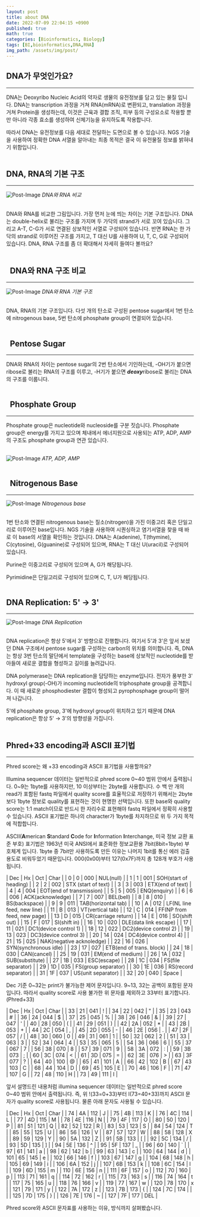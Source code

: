 ```yaml
---
layout: post
title: about DNA
date: 2022-07-09 22:04:15 +0900
published: true
math: true
categories: [Bioinformatics, Biology]
tags: [BI,bioinformatics,DNA,RNA]
img_path: /assets/img/post/
---
```


## DNA가 무엇인가요?
***

 DNA는 Deoxyribo Nucleic Acid의 약자로 생물의 유전정보를 담고 있는 물질 입니다. DNA는 transcription 과정을 거쳐 RNA(mRNA)로 변환되고, translation 과정을 거쳐 Protein을 생성하는데, 이것은 근육과 결합 조직, 피부 등의 구성요소로 작용할 뿐만 아니라 각종 효소를 생성하여 신체기능을 유지하도록 작용합니다.

 따라서 DNA는 유전정보를 다음 세대로 전달하는 도면으로 볼 수 있습니다. NGS 기술을 사용하여 정확한 DNA 서열을 알아내는 최종 목적은 결국 이 유전물질 정보를 밝혀내기 위함입니다.
 <br><br>


## DNA, RNA의 기본 구조
***

![Post-Image](DNA-RNA.jpg)
_DNA와 RNA 비교_
<br><br>


 DNA와 RNA를 비교한 그림입니다. 가장 먼저 눈에 띄는 차이는 기본 구조입니다. DNA는 double-helix로 불리는 구조를 가지며 두 가닥의 strand가 서로 꼬여 있습니다. 그리고 A-T, C-G가 서로 연결된 상보적인 서열로 구성되어 있습니다. 반면 RNA는 한 가닥의 strand로 이루어진 구조를 가지고, T 대신 U를 사용하여 U, T, C, G로 구성되어 있습니다. DNA, RNA 구조를 좀 더 확대해서 자세히 들여다 볼까요?
 <br><br>


## &nbsp;&nbsp;DNA와 RNA 구조 비교
***

![Post-Image](DNA-structure.jpg)
_DNA와 RNA 기본 구조_
<br><br>

 
 DNA, RNA의 기본 구조입니다. 다섯 개의 탄소로 구성된 pentose sugar에서 1번 탄소에 nitrogenous base, 5번 탄소에 phosphate group이 연결되어 있습니다.
 <br><br>


## &nbsp;&nbsp;Pentose Sugar
***
 
 DNA와 RNA의 차이는 pentose sugar의 2번 탄소에서 기인하는데, -OH기가 붙으면 ribose로 불리는 RNA의 구조를 이루고, -H기가 붙으면 ***deoxy***ribose로 불리는 DNA의 구조를 이룹니다.
 <br><br>


## &nbsp;&nbsp;Phosphate Group
***

 Phosphate group은 nucleotide와 nucleoside를 구분 짓습니다. Phosphate group은 energy를 가지고 있으며 체내에서 에너지원으로 사용되는 ATP, ADP, AMP의 구조도 phosphate group과 연관 있습니다.
 <br><br>


![Post-Image](DNA-ATP.jpg)
_ATP, ADP, AMP_
<br><br>


## &nbsp;&nbsp;Nitrogenous Base
***
 
![Post-Image](DNA-base.jpg)
_Nitrogenous base_
<br><br>


 1번 탄소와 연결된 nitrogenous base는 질소(nitrogen)을 가진 이중고리 혹은 단일고리로 이루어진 base입니다. NGS 기술을 사용하여 시퀀싱하고 염기서열을 찾을 때 바로 이 base의 서열을 확인하는 것입니다. DNA는 A(adenine), T(thymine), C(cytosine), G(guanine)로 구성되어 있으며, RNA는 T 대신 U(uracil)로 구성되어 있습니다.

 Purine은 이중고리로 구성되어 있으며 A, G가 해당됩니다.

 Pyrimidine은 단일고리로 구성되어 있으며 C, T, U가 해당됩니다.
 <br><br>


## DNA Replication: 5' → 3'
***

![Post-Image](DNA-phosphodiester.jpg)
_DNA Replication_
<br><br>


 DNA replication은 항상 5'에서 3' 방향으로 진행합니다. 여기서 5'과 3'은 앞서 보셨던 DNA 구조에서 pentose sugar를 구성하는 carbon의 위치를 의미합니다. 즉, DNA는 항상 3번 탄소의 말단에서 template을 구성하는 base에 상보적인 nucleotide를 받아들여 새로운 결합을 형성하고 길이를 늘려갑니다.

 DNA polymerase는 DNA replication을 담당하는 enzyme입니다. 전자가 풍부한 3' hydroxyl group(-OH)가 incoming nucleotide의 triphosphate group을 공격합니다. 이 때 새로운 phosphodiester 결합이 형성되고 pyrophosphage group이 떨어져 나갑니다.

 5'에 phosphate group, 3'에 hydroxyl group이 위치하고 있기 때문에 DNA replication은 항상 5' → 3'의 방향성을 가집니다.
 <br><br>


## Phred+33 encoding과 ASCII 표기법
***

 Phred score는 왜 +33 encoding과 ASCII 표기법을 사용할까요?

 Illumina sequencer 데이터는 일반적으로 phred score 0~40 범위 안에서 출력됩니다. 0~9는 1byte를 사용하지만, 10 이상부터는 2byte를 사용합니다. 수 백 만 개의 read가 포함된 fastq 파일에서 quality score를 효율적으로 저장하기 위해서는 2byte보다 1byte 정보로 quality를 표현하는 것이 현명한 선택입니다. 또한 base와 quality score는 1:1 match이므로 반드시 한 자리수로 표현해야 fastq 파일에서 정확히 사용할 수 있습니다. ASCII 표기법은 하나의 character가 1byte를 차지하므로 위 두 가지 목적에 적합합니다.

 ASCII(**A**merican **S**tandard **C**ode for **I**nformation **I**nterchange, 미국 정보 교환 표준 부호) 표기법은 1963년 미국 ANSI에서 표준화한 정보교환용 7bit(8bit=1byte) 부호체계 입니다. 1byte 중 7bit만 사용하도록 만든 이유는 나머지 1bit를 통신 에러 검출 용도로 비워두었기 때문입니다. 000(0x00)부터 127(0x7F)까지 총 128개 부호가 사용됩니다.

 | Dec | Hx | Oct | Char |
 | 0 | 0 | 000 | NUL(null) |
 | 1 | 1 | 001 | SOH(start of heading) |
 | 2 | 2 | 002 | STX (start of text) |
 | 3 | 3 | 003 | ETX(end of text) |
 | 4 | 4 | 004 | EOT(end of transmission) |
 | 5 | 5 | 005 | ENQ(enquiry) |
 | 6 | 6 | 006 | ACK(acknowledge) |
 | 7 | 7 | 007 | BEL(bell) |
 | 8 | 8 | 010 | BS(backspace) |
 | 9 | 9 | 011 | TAB(horizontal tab) |
 | 10 | A | 012 | LF(NL line feed, new line) |
 | 11 | B | 013 | VT(vertical tab) |
 | 12 | C | 014 | FF(NP from feed, new page) |
 | 13 | D | 015 | CR(carriage return) |
 | 14 | E | 016 | SO(shift out) |
 | 15 | F | 017 | SI(shift in) |
 | 16 | 10 | 020 | DLE(data link escape) |
 | 17 | 11 | 021 | DC1(device control 1) |
 | 18 | 12 | 022 | DC2(device control 2) |
 | 19 | 13 | 023 | DC3(device control 3) |
 | 20 | 14 | 024 | DC4(device control 4) |
 | 21 | 15 | 025 | NAK(negative acknoledge) |
 | 22 | 16 | 026 | SYN(synchronous idle) |
 | 23 | 17 | 027 | ETB(end of trans. block) |
 | 24 | 18 | 030 | CAN(cancel) |
 | 25 | 19 | 031 | EM(end of medium) |
 | 26 | 1A | 032 | SUB(substitute) |
 | 27 | 1B | 033 | ESC(escape) |
 | 28 | 1C | 034 | FS(file separator) |
 | 29 | 1D | 035 | FS(group separator) |
 | 30 | 1E | 036 | RS(record separator) |
 | 31 | 1F | 037 | US(unit separator) |
 | 32 | 20 | 040 | Space |

 Dec 기준 0~32는 print가 불가능한 제어 문자입니다. 9~13, 32는 공백이 포함된 문자입니다. 따라서 quality score로 사용 불가한 위 문자를 제외하고 33부터 표기합니다.(Phred+33)

 | Dec | Hx | Oct | Char |
 | 33 | 21 | 041 | ! |
 | 34 | 22 | 042 | " |
 | 35 | 23 | 043 | # |
 | 36 | 24 | 044 | $ |
 | 37 | 25 | 045 | % |
 | 38 | 26 | 046 | & |
 | 39 | 27 | 047 | ' |
 | 40 | 28 | 050 | ( |
 | 41 | 29 | 051 | ) |
 | 42 | 2A | 052 | * |
 | 43 | 2B | 053 | + |
 | 44 | 2C | 054 | , |
 | 45 | 2D | 055 | - |
 | 46 | 2E | 056 | . |
 | 47 | 2F | 057 | / |
 | 48 | 30 | 060 | 0 |
 | 49 | 31 | 061 | 1 |
 | 50 | 32 | 062 | 2 |
 | 51 | 33 | 063 | 3 |
 | 52 | 34 | 064 | 4 |
 | 53 | 35 | 065 | 5 |
 | 54 | 36 | 066 | 6 |
 | 55 | 37 | 067 | 7 |
 | 56 | 38 | 070 | 8 |
 | 57 | 39 | 071 | 9 |
 | 58 | 3A | 072 | : |
 | 59 | 3B | 073 | ; |
 | 60 | 3C | 074 | < |
 | 61 | 3D | 075 | = |
 | 62 | 3E | 076 | > |
 | 63 | 3F | 077 | ? |
 | 64 | 40 | 100 | @ |
 | 65 | 41 | 101 | A |
 | 66 | 42 | 102 | B |
 | 67 | 43 | 103 | C |
 | 68 | 44 | 104 | D |
 | 69 | 45 | 105 | E |
 | 70 | 46 | 106 | F |
 | 71 | 47 | 107 | G |
 | 72 | 48 | 110 | H |
 | 73 | 49 | 111 | I |

 앞서 설명드린 내용처럼 illumina sequencer 데이터는 일반적으로 phred score 0~40 범위 안에서 출력됩니다. 즉, 위 !(33=0+33)부터 I(73=40+33)까지 ASCII 문자가 quality score로 사용됩니다. 물론 아래 문자도 사용될 수 있습니다.

 | Dec | Hx | Oct | Char |
 | 74 | 4A | 112 | J |
 | 75 | 4B | 113 | K |
 | 76 | 4C | 114 | L |
 | 77 | 4D | 115 | M |
 | 78 | 4E | 116 | N |
 | 79 | 4F | 117 | O |
 | 80 | 50 | 120 | P |
 | 81 | 51 | 121 | Q |
 | 82 | 52 | 122 | R |
 | 83 | 53 | 123 | S |
 | 84 | 54 | 124 | T |
 | 85 | 55 | 125 | U |
 | 86 | 56 | 126 | V |
 | 87 | 57 | 127 | W |
 | 88 | 58 | 128 | X |
 | 89 | 59 | 129 | Y |
 | 90 | 5A | 132 | Z |
 | 91 | 5B | 133 | [ |
 | 92 | 5C | 134 | / |
 | 93 | 5D | 135 | ] |
 | 94 | 5E | 136 | ^ |
 | 95 | 5F | 137 | _ |
 | 96 | 60 | 140 | ` |
 | 97 | 61 | 141 | a |
 | 98 | 62 | 142 | b |
 | 99 | 63 | 143 | c |
 | 100 | 64 | 144 | d |
 | 101 | 65 | 145 | e |
 | 102 | 66 | 146 | f |
 | 103 | 67 | 147 | g |
 | 104 | 68 | 148 | h |
 | 105 | 69 | 149 | i |
 | 106 | 6A | 152 | j |
 | 107 | 6B | 153 | k |
 | 108 | 6C | 154 | l |
 | 109 | 6D | 155 | m |
 | 110 | 6E | 156 | n |
 | 111 | 6F | 157 | o |
 | 112 | 70 | 160 | p |
 | 113 | 71 | 161 | q |
 | 114 | 72 | 162 | r |
 | 115 | 73 | 163 | s |
 | 116 | 74 | 164 | t |
 | 117 | 75 | 165 | u |
 | 118 | 76 | 166 | v |
 | 119 | 77 | 167 | w |
 | 120 | 78 | 170 | x |
 | 121 | 79 | 171 | y |
 | 122 | 7A | 172 | z |
 | 123 | 7B | 173 | { |
 | 124 | 7C | 174 | \| |
 | 125 | 7D | 175 | } |
 | 126 | 7E | 176 | ~ |
 | 127 | 7F | 177 | DEL |

 Phred score와 ASCII 문자표를 사용하는 이유, 방식까지 살펴봤습니다.